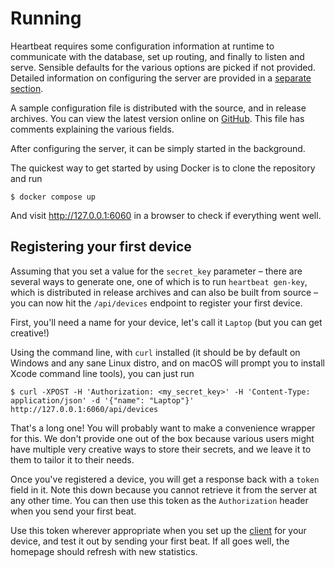 # Running

Heartbeat requires some configuration information at runtime to communicate with the database, set up routing, and
finally to listen and serve. Sensible defaults for the various options are picked if not provided. Detailed information
on configuring the server are provided in a [separate section][configuring].

A sample configuration file is distributed with the source, and in release archives. You can view the latest version
online on [GitHub](https://github.com/lmaotrigine/heartbeat/blob/main/config.example.toml). This file has comments
explaining the various fields.

After configuring the server, it can be simply started in the background.

The quickest way to get started by using Docker is to clone the repository and run

```console
$ docker compose up
```

And visit http://127.0.0.1:6060 in a browser to check if everything went well.

## Registering your first device

Assuming that you set a value for the `secret_key` parameter – there are several ways to generate one, one of which is to
run `heartbeat gen-key`, which is distributed in release archives and can also be built from source – you can now hit
the `/api/devices` endpoint to register your first device.

First, you'll need a name for your device, let's call it `Laptop` (but you can get creative!)

Using the command line, with `curl` installed (it should be by default on Windows and any sane Linux distro, and on
macOS will prompt you to install Xcode command line tools), you can just run

```console
$ curl -XPOST -H 'Authorization: <my_secret_key>' -H 'Content-Type: application/json' -d '{"name": "Laptop"}' http://127.0.0.1:6060/api/devices
```

That's a long one! You will probably want to make a convenience wrapper for this. We don't provide one out of the box
because various users might have multiple very creative ways to store their secrets, and we leave it to them to tailor
it to their needs.

Once you've registered a device, you will get a response back with a `token` field in it. Note this down because you
cannot retrieve it from the server at any other time. You can then use this token as the `Authorization` header when you
send your first beat.

Use this token wherever appropriate when you set up the [client](../clients/index.md) for your device, and test it out
by sending your first beat. If all goes well, the homepage should refresh with new statistics.

[configuring]: ../configuration.md
